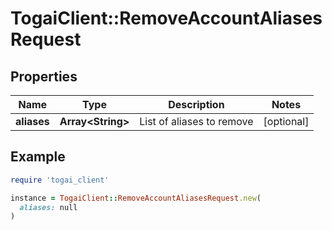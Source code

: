 # TogaiClient::RemoveAccountAliasesRequest

## Properties

| Name | Type | Description | Notes |
| ---- | ---- | ----------- | ----- |
| **aliases** | **Array&lt;String&gt;** | List of aliases to remove | [optional] |

## Example

```ruby
require 'togai_client'

instance = TogaiClient::RemoveAccountAliasesRequest.new(
  aliases: null
)
```

